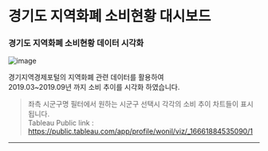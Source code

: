 # 경기도 지역화폐 소비현황 대시보드 
  
### 경기도 지역화폐 소비현황 데이터 시각화 
 
![image](https://file.notion.so/f/s/74c14297-f80d-4c0b-acc3-a21c4eeb2fd3/%EB%8C%80%EC%8B%9C%EB%B3%B4%EB%93%9C_1.png?id=ed2a718d-e254-46fd-9096-bca0a65f461f&table=block&spaceId=6b2368ed-25f6-40aa-89b1-aad3f3ad9929&expirationTimestamp=1680927003789&signature=7PXVltPn4QQ-EW0ERMg6VM2iuiLqzmHp2vBrnN6lhjg&downloadName=%EB%8C%80%EC%8B%9C%EB%B3%B4%EB%93%9C+1.png)  
  
  
경기지역경제포털의 지역화폐 관련 데이터를 활용하여  
2019.03~2019.09년 까지 소비 추이를 시각화 하였습니다.  
> 좌측 시군구명 필터에서 원하는 시군구 선택시 각각의 소비 추이 차트들이 표시 됩니다.  
  Tableau Public link : https://public.tableau.com/app/profile/wonil/viz/_16661884535090/1


<hr>   
